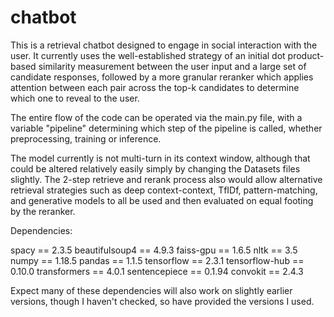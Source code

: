 # chatbot

This is a retrieval chatbot designed to engage in social interaction with the user.  It currently uses the well-established strategy of an initial dot product-based similarity measurement between the user input and a large set of candidate responses, followed by a more granular reranker which applies attention between each pair across the top-k candidates to determine which one to reveal to the user.

The entire flow of the code can be operated via the main.py file, with a variable "pipeline" determining which step of the pipeline is called, whether preprocessing, training or inference.

The model currently is not multi-turn in its context window, although that could be altered relatively easily simply by changing the Datasets files slightly.  The 2-step retrieve and rerank process also would allow alternative retrieval strategies such as deep context-context, TfIDf, pattern-matching, and generative models to all be used and then evaluated on equal footing by the reranker.

Dependencies:

spacy == 2.3.5
beautifulsoup4 == 4.9.3
faiss-gpu == 1.6.5
nltk == 3.5
numpy == 1.18.5
pandas == 1.1.5
tensorflow == 2.3.1
tensorflow-hub == 0.10.0
transformers == 4.0.1
sentencepiece == 0.1.94
convokit == 2.4.3

Expect many of these dependencies will also work on slightly earlier versions, though I haven't checked, so have provided the versions I used.

